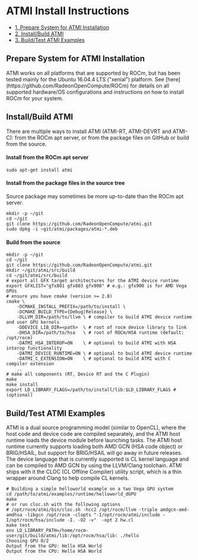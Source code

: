 ATMI Install Instructions
=========================

- [1. Prepare System for ATMI Installation](#Prepare)
- [2. Install/Build ATMI](#ATMI)
- [3. Build/Test ATMI Examples](#Examples)

## Prepare System for ATMI Installation
<A Name="Prepare">
ATMI works on all platforms that are supported by ROCm, but has been tested mainly for the Ubuntu 16.04.4 LTS ("xenial") platform.
See [here](https://github.com/RadeonOpenCompute/ROCm) for details on all supported hardware/OS configurations and instructions on how to install ROCm for your system.

## Install/Build ATMI 
<A Name="ATMI">
There are multiple ways to install ATMI (ATMI-RT, ATMI-DEVRT and ATMI-C): from the ROCm apt server, or from the package files on GitHub or build from the source.

#### Install from the ROCm apt server

```
sudo apt-get install atmi
```

#### Install from the package files in the source tree
Source package may sometimes be more up-to-date than the ROCm apt server.

```
mkdir -p ~/git
cd ~/git
git clone https://github.com/RadeonOpenCompute/atmi.git
sudo dpkg -i ~git/atmi/packages/atmi-*.deb
```

#### Build from the source

```
mkdir -p ~/git
cd ~/git
git clone https://github.com/RadeonOpenCompute/atmi.git
mkdir ~/git/atmi/src/build
cd ~/git/atmi/src/build
# export all GFX target architectures for the ATMI device runtime
export GFXLIST="gfx801 gfx803 gfx900" # e.g.: gfx900 is for AMD Vega GPUs
# ensure you have cmake (version >= 2.8)
cmake \
    -DCMAKE_INSTALL_PREFIX=/path/to/install \
    -DCMAKE_BUILD_TYPE={Debug|Release} \
    -DLLVM_DIR=/path/to/llvm \ # compiler to build ATMI device runtime and user GPU kernels
    -DDEVICE_LIB_DIR=<path>  \ # root of rocm device library to link
    -DHSA_DIR=/path/to/hsa   \ # root of ROCm/HSA runtime (default: /opt/rocm)
    -DATMI_HSA_INTEROP=ON    \ # optional to build ATMI with HSA interop functionality
    -DATMI_DEVICE_RUNTIME=ON \ # optional to build ATMI device runtime
    -DATMI_C_EXTENSION=ON    \ # optional to build ATMI with C compiler extension
    ..
# make all components (RT, Device RT and the C Plugin)
make
make install
export LD_LIBRARY_FLAGS=/path/to/install/lib:$LD_LIBRARY_FLAGS # (optional)
```

## Build/Test ATMI Examples
<A Name="Examples">

ATMI is a dual source programming model (similar to OpenCL), where the host code and device code are compiled separately,
and the ATMI host runtime loads the device module before launching tasks.
The ATMI host runtime currently supports loading both AMD GCN (HSA code object) or BRIG/HSAIL, but support for BRIG/HSAIL will go away in future releases.
The device language that is currently supported is CL kernel language and can be compiled to AMD GCN by using the LLVM/Clang toolchain.
ATMI ships with it the CLOC (CL Offline Compiler) utility script, which is a thin wrapper around Clang to help compile CL kernels.

```
# Building a simple helloworld example on a two Vega GPU system
cd /path/to/atmi/examples/runtime/helloworld_dGPU
make
# or run cloc.sh with the following options
# /opt/rocm/atmi/bin/cloc.sh -hcc2 /opt/rocm/llvm -triple amdgcn-amd-amdhsa -libgcn /opt/rocm -clopts "-I/opt/rocm/atmi/include -I/opt/rocm/hsa/include -I. -O2 -v"  -opt 2 hw.cl
make test
env LD_LIBRARY_PATH=/home/rocm-user/git/build/atmi/lib:/opt/rocm/hsa/lib: ./hello
Choosing GPU 0/2
Output from the GPU: Hello HSA World
Output from the CPU: Hello HSA World
```


